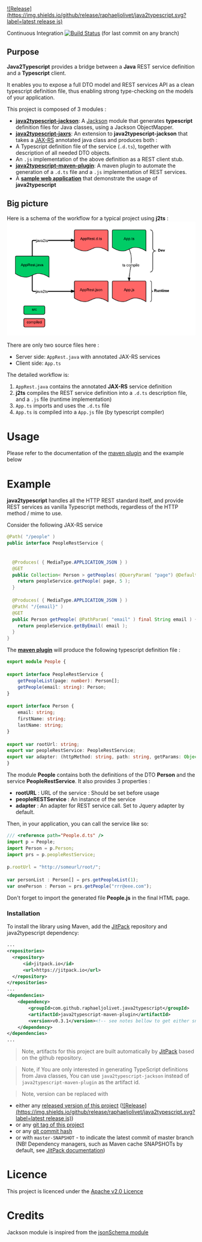 [![Release](https://img.shields.io/github/release/raphaeljolivet/java2typescript.svg?label=latest release is)](https://jitpack.io/#raphaeljolivet/java2typescript)

Continuous Integration [![Build Status](https://travis-ci.org/raphaeljolivet/java2typescript.svg)](https://travis-ci.org/raphaeljolivet/java2typescript/) (for last commit on any branch)


## Purpose

**Java2Typescript** provides a bridge between a **Java** REST service definition and a **Typescript** client. 

It enables you to expose a full DTO model and REST services API as a clean typescript definition file, thus enabling strong type-checking on the models of your application.

This project is composed of 3 modules :
* **[java2typescript-jackson](java2typescript-jackson)**: A [Jackson](http://jackson.codehaus.org/) module that generates **typescript** definition files for Java classes, using a Jackson ObjectMapper.
* **[java2typescript-jaxrs](java2typescript-jaxrs)**: An extension to **java2typescript-jackson** that takes a [JAX-RS](https://jax-rs-spec.java.net/) annotated java class and produces both :
 * A Typescript definition file of the service (`.d.ts`), together with description of all needed DTO objects. 
 * An `.js` implementation of the above definition as a REST client stub. 
* **[java2typescript-maven-plugin](java2typescript-maven-plugin)**: A maven plugin to automate the generation of a `.d.ts` file and a `.js` implementation of REST services.
* A **[sample web application](sample-web-app)** that demonstrate the usage of **java2typescript**

## Big picture

Here is a schema of the workflow for a typical project using **j2ts** :
![j2ts workflow](img/j2ts-workflow.png)

There are only two source files here :
* Server side: `AppRest.java` with annotated JAX-RS services
* Client side: `App.ts` 

The detailed workflow is:

1. `AppRest.java` contains the annotated **JAX-RS** service definition
2. **j2ts** compiles the REST service definition into a `.d.ts` description file, and a `.js` file (runtime implementation)
3. `App.ts` imports and uses the `.d.ts` file
4. `App.ts` is compiled into a `App.js` file (by typescript compiler)

# Usage

Please refer to the documentation of the [maven plugin](java2typescript-maven-plugin) and the example below

# Example

**java2typescript** handles all the HTTP REST standard itself, and provide REST services as vanilla Typescript methods, regardless of the HTTP method / mime to use.

Consider the following JAX-RS service 
```java
@Path( "/people" ) 
public interface PeopleRestService {
  
  
  @Produces( { MediaType.APPLICATION_JSON } )
  @GET
  public Collection< Person > getPeoples( @QueryParam( "page") @DefaultValue( "1" ) final int page ) {
    return peopleService.getPeople( page, 5 );
  }

  @Produces( { MediaType.APPLICATION_JSON } )
  @Path( "/{email}" )
  @GET
  public Person getPeople( @PathParam( "email" ) final String email ) {
    return peopleService.getByEmail( email );
  }
}
```

The **[maven plugin](java2typescript-maven-plugin)** will produce the following typescript definition file :

```typescript
export module People {

export interface PeopleRestService {
    getPeopleList(page: number): Person[];
    getPeople(email: string): Person;
}

export interface Person {
    email: string;
    firstName: string;
    lastName: string;
}

export var rootUrl: string;
export var peopleRestService: PeopleRestService;
export var adapter: (httpMethod: string, path: string, getParams: Object, postParams: Object, body: any)=> void;
}
```

The module **People** contains both the definitions of the DTO **Person** and the service **PeopleRestService**. It also provides 3 properties :
* **rootURL** : URL of the service : Should be set before usage
* **peopleRESTService** : An instance of the service
* **adapter** : An adapter for REST service call. Set to Jquery adapter by default.

Then, in your application, you can call the service like so:
```typescript
/// <reference path="People.d.ts" />
import p = People;
import Person = p.Person;
import prs = p.peopleRestService;

p.rootUrl = "http://someurl/root/";

var personList : Person[] = prs.getPeopleList(1);
var onePerson : Person = prs.getPeople("rrr@eee.com");

```
 
Don't forget to import the generated file **People.js** in the final HTML page.


### Installation

To install the library using Maven, add the [JitPack](https://jitpack.io/) repository and java2typescript dependency:

```xml
...
<repositories>
  <repository>
      <id>jitpack.io</id>
      <url>https://jitpack.io</url>
  </repository>
</repositories>
...
<dependencies>
    <dependency>
        <groupId>com.github.raphaeljolivet.java2typescript</groupId>
        <artifactId>java2typescript-maven-plugin</artifactId>
        <version>v0.3.1</version><!-- see notes bellow to get either snapshot or specific commit or tag or other version -->
    </dependency>
</dependencies>
...
```

> Note, artifacts for this project are built automatically by [JitPack](https://jitpack.io/docs/#how-to) based on the github repository.

> Note, if You are only interested in generating TypeScript definitions from Java classes, You can use `java2typescript-jackson` instead of `java2typescript-maven-plugin` as the artifact id.

> Note, version can be replaced with
* either any [released version of this project](../../releases) ([![Release](https://img.shields.io/github/release/raphaeljolivet/java2typescript.svg?label=latest release is)](https://jitpack.io/#raphaeljolivet/java2typescript))
* or any [git tag of this project](../../tags)
* or any [git commit hash](../../commits/master)
* or with `master-SNAPSHOT` - to indicate the latest commit of master branch (NB! Dependency managers, such as Maven cache SNAPSHOTs by default, see [JitPack documentation](https://jitpack.io/docs/#snapshots))


# Licence

This project is licenced under the [Apache v2.0 Licence](http://www.apache.org/licenses/LICENSE-2.0.html)


# Credits

Jackson module is inspired from the [jsonSchema module](https://github.com/FasterXML/jackson-module-jsonSchema)



